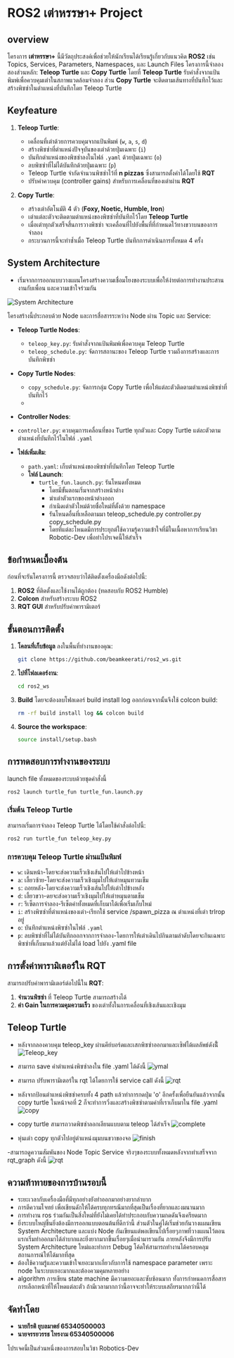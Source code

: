 # **ROS2 เต่าหรรษา+ Project**

## overview

โครงการ **เต่าหรรษา+** นี้มีวัตถุประสงค์เพื่อช่วยให้นักเรียนได้เรียนรู้เกี่ยวกับแนวคิด **ROS2** เช่น Topics, Services, Parameters, Namespaces, และ Launch Files โครงการนี้จำลองสองส่วนหลัก: **Teleop Turtle** และ **Copy Turtle** โดยที่ **Teleop Turtle** รับคำสั่งจากแป้นพิมพ์เพื่อควบคุมเต่าในสภาพแวดล้อมจำลอง ส่วน **Copy Turtle** จะติดตามเส้นทางที่บันทึกไว้และสร้างพิซซ่าในตำแหน่งที่บันทึกโดย Teleop Turtle

## **Keyfeature**

1. **Teleop Turtle**:
   - เคลื่อนที่เต่าด้วยการควบคุมจากแป้นพิมพ์ (`w`, `a`, `s`, `d`)
   - สร้างพิซซ่าที่ตำแหน่งปัจจุบันของเต่าด้วยปุ่มเฉพาะ (`i`)
   - บันทึกตำแหน่งของพิซซ่าลงในไฟล์ `.yaml` ด้วยปุ่มเฉพาะ (`o`)
   - ลบพิซซ่าที่ไม่ได้บันทึกด้วยปุ่มเฉพาะ (`p`)
   - Teleop Turtle จำกัดจำนวนพิซซ่าไว้ที่ **n pizzas** ซึ่งสามารถตั้งค่าได้โดยใช้ **RQT**
   - ปรับค่าควบคุม (controller gains) สำหรับการเคลื่อนที่ของเต่าผ่าน **RQT**

2. **Copy Turtle**:
   - สร้างเต่าอัตโนมัติ 4 ตัว (**Foxy, Noetic, Humble, Iron**)
   - เต่าแต่ละตัวจะติดตามตำแหน่งของพิซซ่าที่บันทึกไว้โดย **Teleop Turtle**
   - เมื่อเต่าทุกตัวเสร็จสิ้นการวางพิซซ่า จะเคลื่อนที่ไปยังพื้นที่ที่กำหนดไว้ทางขวาบนของการจำลอง
   - กระบวนการนี้จะทำซ้ำเมื่อ Teleop Turtle บันทึกการดำเนินการทั้งหมด 4 ครั้ง

## **System Architecture**
- เริ่มจากการออกแบบวางแผนโครงสร้างความเชื่อมโยงของระบบเพื่อให้ง่ายต่อการทำงานประสานงานกับเพื่อน และความเข้าใจร่วมกัน

![System Architecture](https://cdn.discordapp.com/attachments/1033675367401132097/1284683521264324729/System_architecture_-_turtle_fun.launch.py_2.jpg?ex=66e78643&is=66e634c3&hm=5f1c7f3fd98b5ab30d4b95f391f0a9aa4faa66652938231637962677ec08025c&)

โครงสร้างนี้ประกอบด้วย Node และการสื่อสารระหว่าง Node ผ่าน Topic และ Service:

- **Teleop Turtle Nodes**:
  - `teleop_key.py`: รับคำสั่งจากแป้นพิมพ์เพื่อควบคุม Teleop Turtle
  - `teleop_schedule.py`: จัดการสถานะของ Teleop Turtle รวมถึงการสร้างและการบันทึกพิซซ่า

- **Copy Turtle Nodes**:
  - `copy_schedule.py`: จัดการกลุ่ม Copy Turtle เพื่อให้แต่ละตัวติดตามตำแหน่งพิซซ่าที่บันทึกไว้
  - 
- **Controller Nodes**:
- `controller.py`: ควบคุมการเคลื่อนที่ของ Turtle ทุกตัวและ Copy Turtle แต่ละตัวตามตำแหน่งที่บันทึกไว้ในไฟล์ `.yaml`

- **ไฟล์เพิ่มเติม**:
  - `path.yaml`: เก็บตำแหน่งของพิซซ่าที่บันทึกโดย Teleop Turtle
  - **ไฟล์ Launch**:
    - `turtle_fun.launch.py`: รันโหนดทั้งหมด
      - โดยมีขั้นตอนเริ่มจากสร้างหน้าต่าง
      - ฆ่าเต่าตัวแรกของหน้าต่างออก
      - กำเนิดเต่าตัวใหม่ด้วยชื่อใหม่ที่ตั้งด้วย namespace
      - รันโหนดอื่นที่เหลือตามมา teleop_schedule.py controller.py copy_schedule.py
      - โดยที่แต่ละโหนดมีการประยุกต์ใช้ความรู้ความเข้าใจที่มีในเนื้อหาการเรียนวิชา Robotic-Dev เพื่อทำโปรเจคนี้ให้สำเร็จ
## **ข้อกำหนดเบื้องต้น**

ก่อนที่จะรันโครงการนี้ ตรวจสอบว่าได้ติดตั้งเครื่องมือดังต่อไปนี้:

1. **ROS2** ที่ติดตั้งและใช้งานได้ถูกต้อง (ทดสอบกับ ROS2 Humble)
2. **Colcon** สำหรับสร้างระบบ ROS2
3. **RQT GUI** สำหรับปรับค่าพารามิเตอร์

## **ขั้นตอนการติดตั้ง**

1. **โคลนที่เก็บข้อมูล** ลงในพื้นที่ทำงานของคุณ:

   ```bash
   git clone https://github.com/beamkeerati/ros2_ws.git
   ```

2. **ไปที่โฟลเดอร์งาน**:

   ```bash
   cd ros2_ws
   ```


3. **Build** โดยจะต้องลบโฟลเดอร์ build install log ออกก่อนจากนั้นจึงใช้ colcon build:

   ```bash
   rm -rf build install log && colcon build
   ```

4. **Source the workspace**:

   ```bash
   source install/setup.bash
   ```

## **การทดสอบการทำงานของระบบ**
launch file ทั้งหมดของระบบด้วยชุดคำสั่งนี้
```bash
ros2 launch turtle_fun turtle_fun.launch.py
```

### **เริ่มต้น Teleop Turtle**

สามารถเริ่มการจำลอง Teleop Turtle ได้โดยใช้คำสั่งต่อไปนี้:

```bash
ros2 run turtle_fun teleop_key.py 
```

### **การควบคุม Teleop Turtle ผ่านแป้นพิมพ์**

- `w`: เดินหน้า-โดยจะส่งความเร็วเชิงเส้นไปให้เต่าไปข้างหน้า
- `a`: เลี้ยวซ้าย-โดยจะส่งความเร็วเชิงมุมไปให้เต่าหมุนทวนเข็ม
- `s`: ถอยหลัง-โดยจะส่งความเร็วเชิงเส้นไปให้เต่าไปข้างหลัง
- `d`: เลี้ยวขวา-ดยจะส่งความเร็วเชิงมุมไปให้เต่าหมุนตามเข็ม
- `r`: รีเซ็ตการจำลอง-รีเซ็ตค่าทั้งหมดที่เก็บมาได้เพื่อเริ่มเก็บใหม่
- `i`: สร้างพิซซ่าที่ตำแหน่งของเต่า-เรียกใช้ service /spawn_pizza ณ ตำแหน่งที่เต่า trlrop อยู่
- `o`: บันทึกตำแหน่งพิซซ่าในไฟล์ `.yaml`
- `p`: ลบพิซซ่าที่ไม่ได้บันทึกออกจากการจำลอง-โดยการให้เต่าเดินไปกินตามลำดับโดยจะกินเฉพาะพิซซ่าที่เก็บมาแล้วแต่ยังไม่ได้ load ไปยัง .yaml file

## **การตั้งค่าพารามิเตอร์ใน RQT**

สามารถปรับค่าพารามิเตอร์ต่อไปนี้ใน **RQT**:

1. **จำนวนพิซซ่า** ที่ Teleop Turtle สามารถสร้างได้
2. **ค่า Gain ในการควมคุมความเร็ว** ของเต่าทั้งในการเคลื่อนที่เชิงเส้นและเชิงมุม

## **Teleop Turtle**
- หลังจากลองควบคุม teleop_key ผ่านคีย์บอร์ดและเสกพิซซ่าออกมาและเซิฟได้ผลลัพธ์ดังนัี้
![Teleop_key](https://cdn.discordapp.com/attachments/1033675367401132097/1284675962113495040/image.png?ex=66e77f39&is=66e62db9&hm=28acb68d49574d860e1e67698de1794421f9db1babdb0fa2d985112e9f348adf&)

- สามารถ save ค่าตำแหน่งพิซซ่าลงใน file .yaml ได้ดังนี้
![ymal](https://cdn.discordapp.com/attachments/1033675367401132097/1284677451506651178/image.png?ex=66e7809c&is=66e62f1c&hm=ff7fd3af09e6af43771e663373c0c39e741a4b7df87bbda79da28efb34fd2484&)

- สามารถ ปรับพารามิเตอร์ใน rqt ได้โดยการใช้ service call ดังนี้
![rqt](https://cdn.discordapp.com/attachments/1033675367401132097/1284679777986285608/image.png?ex=66e782c7&is=66e63147&hm=df0242d2759f673b95db59390679700e481cb3dd9964fca1b56536da16df7fe6&)

- หลังจากป้อนตำแหน่งพิซซ่าครบทั้ง 4 path แล้วทำการกดปุ่ม 'o' อีกครั้งเพื่อยืนยันแล้วจากนั้น copy turtle ในหน้าจอที่ 2 ก็จะทำการวิ่งและสร้างพิซซ่าตามค่าที่เราเก็บมาใน file .yaml
![copy](https://cdn.discordapp.com/attachments/1033675367401132097/1284680705472860311/image.png?ex=66e783a4&is=66e63224&hm=eaaebd134531d74621c2a61d0241dcff1d2073e33d782b82a322f71a57f1a9cc&)

- copy turtle สามารถวาดพิซซ่าลอกเลียนแบบตาม teleop ได้สำเร็จ
![complete](https://cdn.discordapp.com/attachments/1033675367401132097/1284685526955331645/image.png?ex=66e78821&is=66e636a1&hm=b392c1710c12baf8e2386909fe1a73d3eebd08f99d3e0b289af5c91543791253&)

- หุ่นเต่า copy ทุกตัวไปอยู่ตำแหน่งมุมบนขวาของจอ
![finish](https://cdn.discordapp.com/attachments/1033675367401132097/1284688049737039882/image.png?ex=66e78a7b&is=66e638fb&hm=7de7628e173f6bb93a76021378a04ff131f2d4d45fdf8405261de1fc29a90acb&)

-สามารถดูความสัมพันของ Node Topic Service จริงๆของระบบทั้งหมดหลังจากทำเสร็จจาก rqt_graph ดังนี้
![rqt](https://cdn.discordapp.com/attachments/1033675367401132097/1284690362191056896/rosgraph.png?ex=66e78ca2&is=66e63b22&hm=cbc1a1b1597067277ce5fb956110c48d3dd290f47e317cb5334d91ec6370c762&)

## **ความท้าทายของการบ้านรอบนี้**
- ระยะเวลากับเครื่องมือที่มีทุกอย่างยังทำออกมาอย่างยากลำบาก
- การตีความโจทย์ เพื่อเขียนดักให้ได้ครบทุกทรณีมากที่สุดเป็นเรื่องที่ยากและงมนานมาก
- การทำงาน ros ร่วมกันเป็นสิ่งใหม่ที่ยังไม่เคยได้ทำประกอบกับความกดดันจึงเครียดมาก
- ยิ่งระบบใหญ่ขึ้นยิ่งต้องมีการออกแบบตอนต้นที่ดีกว่านี้ ส่วนตัวในคู่ได้เริ่มช่วยกันวางแผนเขียน System Architecture และแบ่ง Node กันเขียนแต่พอเขียนไปเรื่อยๆภาพที่วางแผนไว้ตอนแรกเริ่มทำออกมาได้ลำบากและยิ่งยากมากขึ้นเรื่อยๆเมื่อนำมารวมกัน ภายหลังจึงมีการปรับ System Architecture ใหม่และทำการ Debug โค้ดให้สามารถทำงานได้ครอบคลุมสถานการณ์ให้ได้มากที่สุด
- ต้องใช้ความรู้และความเข้าใจเยอะมากเกี่ยวกับการใช้ namespace parameter เพราะ node ในระบบเยอะมากและต้องควมคุมหลายอย่าง
- algorithm การเขียน state machine มีความเยอะและซับซ้อนมาก ทั้งการกำหนดการสื่อสาร การเลือกหน้าที่ให้โหดแต่ละตัว ถ้ามีเวลามากกว่านี้อาจจะทำให้ระบบเสถียรมากกว่านี้ได้
  
## **จัดทำโดย**
- **นายกีรติ ยุบลมาตย์ 65340500003**
- **นายจรรยวรรธ ไทรงาม 65340500006**

โปรเจคนี้เป็นส่วนหนึ่งของการสอบในวิชา Robotics-Dev
